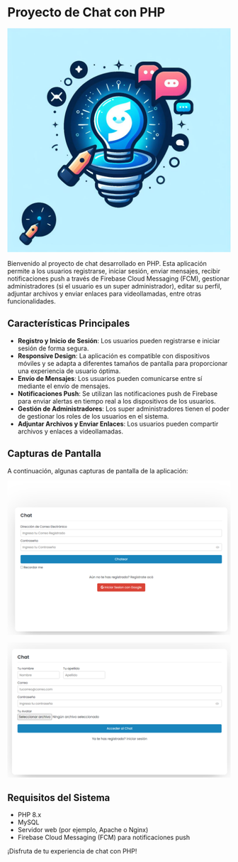 # Proyecto de Chat con PHP

![Chat con PHP](chat_php.jpg)

Bienvenido al proyecto de chat desarrollado en PHP. Esta aplicación permite a los usuarios registrarse, iniciar sesión, enviar mensajes, recibir notificaciones push a través de Firebase Cloud Messaging (FCM), gestionar administradores (si el usuario es un super administrador), editar su perfil, adjuntar archivos y enviar enlaces para videollamadas, entre otras funcionalidades.

## Características Principales

- **Registro y Inicio de Sesión**: Los usuarios pueden registrarse e iniciar sesión de forma segura.
- **Responsive Design**: La aplicación es compatible con dispositivos móviles y se adapta a diferentes tamaños de pantalla para proporcionar una experiencia de usuario óptima.
- **Envío de Mensajes**: Los usuarios pueden comunicarse entre sí mediante el envío de mensajes.
- **Notificaciones Push**: Se utilizan las notificaciones push de Firebase para enviar alertas en tiempo real a los dispositivos de los usuarios.
- **Gestión de Administradores**: Los super administradores tienen el poder de gestionar los roles de los usuarios en el sistema.
- **Adjuntar Archivos y Enviar Enlaces**: Los usuarios pueden compartir archivos y enlaces a videollamadas.

## Capturas de Pantalla

A continuación, algunas capturas de pantalla de la aplicación:

![Inicio de Sesión](login.PNG)

![Registro de Usuarios](register.PNG)

## Requisitos del Sistema

- PHP 8.x
- MySQL
- Servidor web (por ejemplo, Apache o Nginx)
- Firebase Cloud Messaging (FCM) para notificaciones push

¡Disfruta de tu experiencia de chat con PHP!
